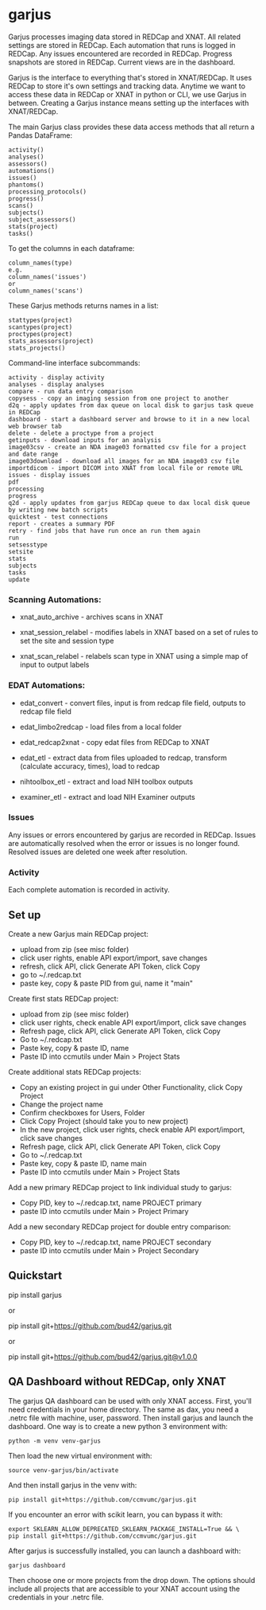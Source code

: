 # garjus

Garjus processes imaging data stored in REDCap and XNAT. All related settings are stored in REDCap. Each automation that runs is logged in REDCap. Any issues encountered are recorded in REDCap. Progress snapshots are stored in REDCap. Current views are in the dashboard.


Garjus is the interface to everything that's stored in XNAT/REDCap. It uses
REDCap to store it's own settings and tracking data. Anytime we want to
access these data in REDCap or XNAT in python or CLI, we use Garjus in between.
Creating a Garjus instance means setting up the interfaces with XNAT/REDCap.


The main Garjus class provides these data access methods that 
all return a Pandas DataFrame:

```
activity()
analyses()
assessors()
automations()
issues()
phantoms()
processing_protocols()
progress()
scans()
subjects()
subject_assessors()
stats(project)
tasks()
```


To get the columns in each dataframe:

```
column_names(type)
e.g. 
column_names('issues')
or
column_names('scans')
```


These Garjus methods returns names in a list:

```
stattypes(project)
scantypes(project)
proctypes(project)
stats_assessors(project)
stats_projects()
```

Command-line interface subcommands:
```
activity - display activity
analyses - display analyses
compare - run data entry comparison
copysess - copy an imaging session from one project to another
d2q - apply updates from dax queue on local disk to garjus task queue in REDCap
dashboard - start a dashboard server and browse to it in a new local web browser tab
delete - delete a proctype from a project
getinputs - download inputs for an analysis
image03csv - create an NDA image03 formatted csv file for a project and date range
image03download - download all images for an NDA image03 csv file
importdicom - import DICOM into XNAT from local file or remote URL
issues - display issues
pdf
processing
progress
q2d - apply updates from garjus REDCap queue to dax local disk queue by writing new batch scripts
quicktest - test connections
report - creates a summary PDF
retry - find jobs that have run once an run them again
run
setsesstype
setsite
stats
subjects
tasks
update
```

### Scanning Automations:

  - xnat\_auto\_archive - archives scans in XNAT

  - xnat\_session\_relabel - modifies labels in XNAT based on a set of rules to set the site and session type

  - xnat\_scan\_relabel - relabels scan type in XNAT using a simple map of input to output labels


### EDAT Automations:

  - edat_convert - convert files, input is from redcap file field, outputs to redcap file field

  - edat_limbo2redcap - load files from a local folder

  - edat_redcap2xnat - copy edat files from REDCap to XNAT

  - edat_etl - extract data from files uploaded to redcap, transform (calculate accuracy, times), load to redcap

  - nihtoolbox_etl - extract and load NIH toolbox outputs

  - examiner_etl - extract and load NIH Examiner outputs

### Issues
Any issues or errors encountered by garjus are recorded in REDCap.
Issues are automatically resolved when the error or issues is no longer found.
Resolved issues are deleted one week after resolution.

### Activity
Each complete automation is recorded in activity.



## Set up

Create a new Garjus main REDCap project:

  - upload from zip (see misc folder)
  - click user rights, enable API export/import, save changes
  - refresh, click API, click Generate API Token, click Copy
  - go to ~/.redcap.txt
  - paste key, copy & paste PID from gui, name it "main"

Create first stats REDCap project:

  - upload from zip (see misc folder)
  - click user rights, check enable API export/import, click save changes
  - Refresh page, click API, click Generate API Token, click Copy
  - Go to ~/.redcap.txt
  - Paste key, copy & paste ID, name
  - Paste ID into ccmutils under Main > Project Stats

Create additional stats REDCap projects:

  - Copy an existing project in gui under Other Functionality, click Copy Project
  - Change the project name
  - Confirm checkboxes for Users, Folder
  - Click Copy Project (should take you to new project)
  - In the new project, click user rights, check enable API export/import, click save changes
  - Refresh page, click API, click Generate API Token, click Copy
  - Go to ~/.redcap.txt
  - Paste key, copy & paste ID, name main
  - Paste ID into ccmutils under Main > Project Stats


Add a new primary REDCap project to link individual study to garjus:
  
  - Copy PID, key to ~/.redcap.txt, name PROJECT primary
  - paste ID into ccmutils under Main > Project Primary


Add a new secondary REDCap project for double entry comparison:
  
  - Copy PID, key to ~/.redcap.txt, name PROJECT secondary 
  - paste ID into ccmutils under Main > Project Secondary

## Quickstart

pip install garjus

or

pip install git+https://github.com/bud42/garjus.git

or

pip install git+https://github.com/bud42/garjus.git@v1.0.0

## QA Dashboard without REDCap, only XNAT


The garjus QA dashboard can be used with only XNAT access. First, you'll need credentials in
your home directory. The same as dax, you need a .netrc file with machine, user, password.
Then install garjus and launch the dashboard. One way is to create a new python 3 environment with:
```
python -m venv venv-garjus
```
Then load the new virtual environment with:
```
source venv-garjus/bin/activate
```
And then install garjus in the venv with:

```
pip install git+https://github.com/ccmvumc/garjus.git
```
If you encounter an error with scikit learn, you can bypass it with:
```
export SKLEARN_ALLOW_DEPRECATED_SKLEARN_PACKAGE_INSTALL=True && \
pip install git+https://github.com/ccmvumc/garjus.git

```
After garjus is successfully installed, you can launch a dashboard with:
```
garjus dashboard
```

Then choose one or more projects from the drop down. The options should include all projects that are accessible to your XNAT account using the credentials in your .netrc file.
